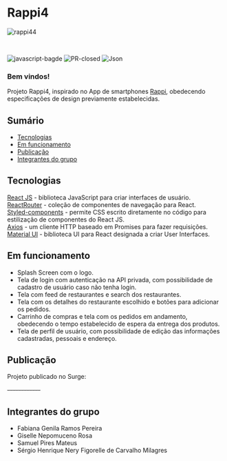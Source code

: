 
# Rappi4 

![rappi44](https://user-images.githubusercontent.com/2348971/117586275-97799f00-b0ed-11eb-9bef-606ff5cc2537.png)


<br/>


![javascript-bagde](https://img.shields.io/github/languages/top/future4code/cruz-pokedex17)
![PR-closed](https://img.shields.io/github/issues-pr-closed/future4code/cruz-pokedex17)
![Json](https://img.shields.io/github/package-json/v/future4code/cruz-pokedex17)


### Bem vindos!

Projeto Rappi4, inspirado no App de smartphones [Rappi](http://www.rappi.com.br), obedecendo especificações de design previamente estabelecidas.


## Sumário

  - [Tecnologias](#tecnologias)
  - [Em funcionamento](#em-funcionamento)
  - [Publicação](#publicação)
  - [Integrantes do grupo](#integrantes-do-grupo)


## Tecnologias

[React JS](https://pt-br.reactjs.org/) - biblioteca JavaScript para criar interfaces de usuário.<br/>
[ReactRouter](https://reactrouter.com/) - coleção de componentes de navegação para React.</br>
[Styled-components](https://styled-components.com/) -  permite CSS escrito diretamente no código para estilização de componentes do React JS.<br/>
[Axios](https://axios-http.com/) - um cliente HTTP baseado em Promises para fazer requisições.</br>
[Material UI](https://material-ui.com/) - biblioteca UI para React designada a criar User Interfaces.

## Em funcionamento

- Splash Screen com o logo.
- Tela de login com autenticação na API privada, com possibilidade de cadastro de usuário caso não tenha login.
- Tela com feed de restaurantes e search dos restaurantes.
- Tela com os detalhes do restaurante escolhido e botões para adicionar os pedidos.
- Carrinho de compras e tela com os pedidos em andamento, obedecendo o tempo estabelecido de espera da entrega dos produtos.
- Tela de perfil de usuário, com possibilidade de edição das informações cadastradas, pessoais e endereço.


## Publicação

Projeto publicado no Surge:

~~------------~~

## Integrantes do grupo

- Fabiana Genila Ramos Pereira
- Giselle Nepomuceno Rosa
- Samuel Pires Mateus
- Sérgio Henrique Nery Figorelle de Carvalho Milagres
